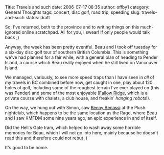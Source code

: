Title: Travels and such
date: 2006-07-17 08:35
author: offby1
category: General Thoughts
tags: concert, disc golf, road trip, speeding
slug: travels-and-such
status: draft

So, I\'ve returned, both to the province and to writing things on this much-ignored online scratchpad. All for you, I swear! If only people would talk back ;)

Anyway, the week has been pretty eventful. Beau and I took off tuesday for a six-day disc golf tour of southern British Columbia. This is something we\'ve had planned for a fair while, with a general plan of heading to Pender Island, a course which Beau really enjoyed when he still lived on Vancouver Island.

We managed, variously, to see more speed traps than I have seen in *all* of my travels in BC combined before now, get caught in one, play about 120 holes of golf, including some of the roughest terrain I\'ve ever played on (this was Pender) and some of the most enjoyable ([Fallow Ridge](http://www.fallowridge.com/), which is a private course with chalets, a club house, and freakin\' *hanging robots*!).

On the way, we hung out with Simon, saw [Benny Benassi](http://www.bennybenassi.com/) at the Plush nightclub, which happens to be the same location as the Rage, where Beau and I saw KMFDM some nine years ago, an epic experience in and of itself.

Did the Hell\'s Gate tram, which helped to wash away some horrible memories for Beau, which I will not go into here, mainly because he doesn\'t read this and therefore could not rebut ;)

It\'s good to be home.
